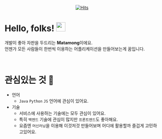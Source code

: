   <div align=center>
	
[![Hits](https://hits.seeyoufarm.com/api/count/incr/badge.svg?url=https%3A%2F%2Fgithub.com%2Fmatamong&count_bg=%236AA4DA&title_bg=%23B4AFAF&icon=&icon_color=%23E7E7E7&title=hits&edge_flat=false)](https://hits.seeyoufarm.com)	
  </div>
  
# Hello, folks! <img src="https://raw.githubusercontent.com/MartinHeinz/MartinHeinz/master/wave.gif" width="30px">
개발이 좋아 자판을 두드리는 **Matamong**이에요. <br>
언젠가 모든 사람들이 한번씩 이용하는 어플리케이션을 만들어보는게 꿈입니다.

<br>

# 관심있는 것 &#128064; 
- 언어
  - `Java` `Python` `JS` 언어에 관심이 있어요.
- 기술
  - 서비스에 사용하는 기술에는 모두 관심이 있어요. 
  - 특히 `백엔드` 기술에 관심이 많지만 `프론트엔드`도 좋아해요.
  - 요즘엔 `머신러닝`을 이용해 이것저것 만들어보며 어디에 활용할까 즐겁게 고민하고있어요.

<br>
